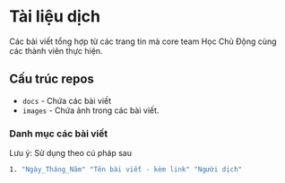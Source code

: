 # Tài liệu dịch
Các bài viết tổng hợp từ các trang tin mà core team Học Chủ Động cùng các thành viên thực hiện.

## Cấu trúc repos
- `docs` - Chứa các bài viết
- `images` - Chứa ảnh trong các bài viết.

### Danh mục các bài viết
Lưu ý: Sử dụng theo cú pháp sau
```sh
1. "Ngày_Tháng_Năm" "Tên bài viết - kèm link" "Người dịch" 
```